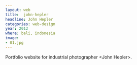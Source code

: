 ```yaml
---
layout: web
title:  john-hepler
headline: John Hepler
categories: web-design
year: 2012
where: bali, indonesia
image:
- 01.jpg
---
```

Portfolio website for industrial photographer &lt;John Hepler&gt;.
